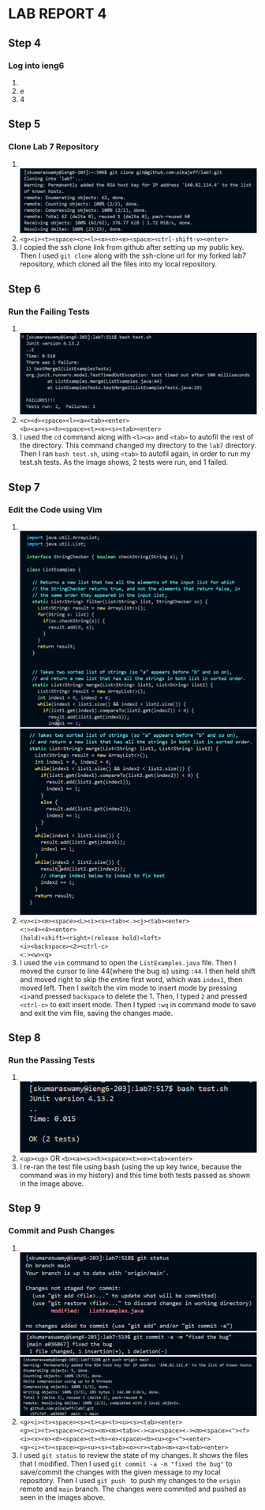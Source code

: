 # LAB REPORT 4
## Step 4 
### Log into ieng6
1. <br> 
2. e
3. 4
## Step 5
### Clone Lab 7 Repository
1. <br>![Image](GitCloneSSH.png) <br>
2. `<g><i><t><space><c><l><o><n><e><space><ctrl-shift-v><enter>` <br>
3. I copied the ssh clone link from github after setting up my public key. Then I used `git clone` along with the ssh-clone url for my forked lab7 repository, which cloned all the files into my local repository.
## Step 6
### Run the Failing Tests
1. <br>![Image](TestFailure.png) <br>
2. `<c><d><space><l><a><tab><enter>` <br> `<b><a><s><h><space><t><e><s><tab><enter>` <br>
3. I used the `cd` command along with `<l><a>` and `<tab>` to autofil the rest of the directory. This command changed my directory to the `lab7` directory. Then I ran `bash test.sh`, using `<tab>` to autofil again, in order to run my test.sh tests. As the image shows, 2 tests were run, and 1 failed.
## Step 7
### Edit the Code using Vim
1. <br>![Image](VimFile.png) <br> ![Image](BuggedLine.png) <br>
2. `<v><i><m><space><L><i><s><tab><.><j><tab><enter>` <br> `<:><4><4><enter>` <br> `(hold)<shift><right>(release hold)<left>` <br> `<i><backspace><2><ctrl-c>` <br>  `<:><w><q>` <br>
3. I used the `vim` command to open the `ListExamples.java` file. Then I moved the cursor to line 44(where the bug is) using `:44`. I then held shift and moved right to skip the entire first word, which was `index1`, then moved left. Then I switch the vim mode to insert mode by pressing `<i>`and pressed `backspace` to delete the 1. Then, I typed `2` and pressed `<ctrl-c>` to exit insert mode. Then I typed `:wq` in command mode to save and exit the vim file, saving the changes made.
## Step 8
### Run the Passing Tests
1. <br>![Image](TestPassed.png) <br>
2. `<up><up>` OR `<b><a><s><h><space><t><e><tab><enter>` 
3. I re-ran the test file using bash (using the up key twice, because the command was in my history) and this time both tests passed as shown in the image above.
## Step 9
### Commit and Push Changes
1. <br>![Image](GitStatus.png) <br> ![Image](GitCommit.png) <br> ![Image](GitPush.png) <br>
2. `<g><i><t><space><s><t><a><t><u><s><tab><enter>` <br> `<g><i><t><space><c><o><m><m><tab><-><a><space><-><m><space><"><f><i><x><e><d><space><t><h><e><space><b><u><g><"><enter>` <br> `<g><i><t><space><p><u><s><tab><o><r><tab><m><a><tab><enter>` <br>
3. I used `git status` to review the state of my changes. It shows the files that I modified. Then I used  `git commit -a -m "fixed the bug"` to save/commit the changes with the given message to my local repository. Then I used `git push ` to push my changes to the `origin` remote and  `main` branch. The changes were commited and pushed as seen in the images above.
